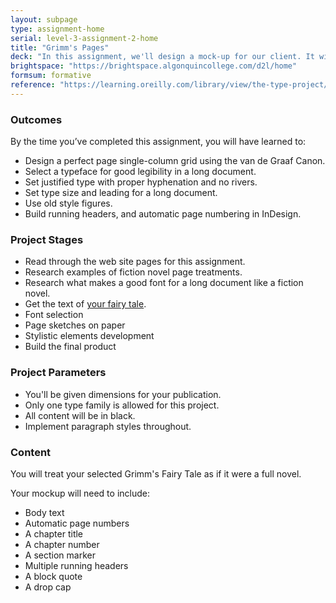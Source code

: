 ```yaml
---
layout: subpage
type: assignment-home
serial: level-3-assignment-2-home
title: "Grimm's Pages"
deck: "In this assignment, we'll design a mock-up for our client. It will show them our design for their fiction novel with all its typographic elements."
brightspace: "https://brightspace.algonquincollege.com/d2l/home"
formsum: formative
reference: "https://learning.oreilly.com/library/view/the-type-project/9780136816034/ch31.xhtml"
---
```

### Outcomes

By the time you’ve completed this assignment, you will have learned to:

- Design a perfect page single-column grid using the van de Graaf Canon.
- Select a typeface for good legibility in a long document.
- Set justified type with proper hyphenation and no rivers.
- Set type size and leading for a long document.
- Use old style figures.
- Build running headers, and automatic page numbering in InDesign.

### Project Stages

- Read through the web site pages for this assignment.
- Research examples of fiction novel page treatments.
- Research what makes a good font for a long document like a fiction novel.
- Get the text of [your fairy tale](http://www-2.cs.cmu.edu/~spok/grimmtmp/).
- Font selection
- Page sketches on paper
- Stylistic elements development
- Build the final product

### Project Parameters

- You'll be given dimensions for your publication.
- Only one type family is allowed for this project.
- All content will be in black.
- Implement paragraph styles throughout.

### Content

You will treat your selected Grimm's Fairy Tale as if it were a full novel.

Your mockup will need to include:

- Body text
- Automatic page numbers
- A chapter title
- A chapter number
- A section marker
- Multiple running headers
- A block quote
- A drop cap